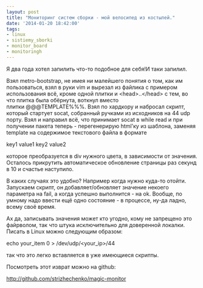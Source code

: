 ```yaml
---
layout: post
title: "Мониторинг систем сборки - мой велосипед из костылей."
date: '2014-01-20 18:42:00'
tags:
- linux
- sistiemy_sborki
- monitor_board
- monitoringh
---
```


Я два года хотел запилить что-то подобное для себя!И таки запилил.

Взял metro-bootstrap, не имея ни малейшего понятия о том, как им пользоваться, взял в руки vim и вырезал из файлика с примером использования всё, кроме одной плитки и &lt;head&gt;..&lt;/head&gt; с тем, во что плитка была обёрнута, воткнул вместо плитки&nbsp;@@@TEMPLATE%%%. Взял по хардкору и набросал скрипт, который стартует socat, собранный ручками из исходников на 44 udp порту. Взял и направил всё, что принимает socat в while read и при получении пакета теперь - перегенерирую html'ку из шаблона, заменяя template на содержимое текстового файла в формате

key1 value1
key2 value2

которое преобразуется в div нужного цвета, в зависимости от значения. Осталось прикрутить автоматическое обновление страницы раз секунд в 10 и счастье наступило.

В каких случаях это удобно? Например когда нужно куда-то отойти. Запускаем скрипт, он добавляет/обновляет значение некоего параметра на fail, а когда успешно выполнится - на ok. Вообще, по умному надо ввести ещё одно состояние - в процессе, ну-да ладно, всему своё время.

Ах да, записывать значения может кто угодно, кому не запрещено это файрволом, так что штука исключительно для доверенной локалки. Писать в Linux можно следующим образом:

echo your_item 0 &gt; /dev/udp/&lt;your_ip&gt;/44

так что это легко вставляется в уже имеющиеся скрипты.

Посмотреть этот изврат можно на github:

http://github.com/strizhechenko/magic-monitor